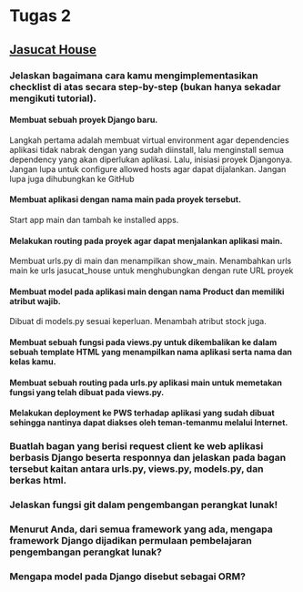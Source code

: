 # Tugas 2
## [Jasucat House](http://wida-putri31-jasucathouse.pbp.cs.ui.ac.id/)

### Jelaskan bagaimana cara kamu mengimplementasikan checklist di atas secara step-by-step (bukan hanya sekadar mengikuti tutorial).
#### Membuat sebuah proyek Django baru.
Langkah pertama adalah membuat virtual environment agar dependencies aplikasi tidak nabrak dengan yang sudah diinstall, lalu menginstall semua dependency yang akan diperlukan aplikasi. Lalu, inisiasi proyek Djangonya. Jangan lupa untuk configure allowed hosts agar dapat dijalankan. Jangan lupa juga dihubungkan ke GitHub

#### Membuat aplikasi dengan nama main pada proyek tersebut.
Start app main dan tambah ke installed apps.

#### Melakukan routing pada proyek agar dapat menjalankan aplikasi main.
Membuat urls.py di main dan menampilkan show_main. Menambahkan urls main ke urls jasucat_house untuk menghubungkan dengan rute URL proyek

#### Membuat model pada aplikasi main dengan nama Product dan memiliki atribut wajib.
Dibuat di models.py sesuai keperluan. Menambah atribut stock juga.

#### Membuat sebuah fungsi pada views.py untuk dikembalikan ke dalam sebuah template HTML yang menampilkan nama aplikasi serta nama dan kelas kamu.


#### Membuat sebuah routing pada urls.py aplikasi main untuk memetakan fungsi yang telah dibuat pada views.py.
#### Melakukan deployment ke PWS terhadap aplikasi yang sudah dibuat sehingga nantinya dapat diakses oleh teman-temanmu melalui Internet.



### Buatlah bagan yang berisi request client ke web aplikasi berbasis Django beserta responnya dan jelaskan pada bagan tersebut kaitan antara urls.py, views.py, models.py, dan berkas html.



### Jelaskan fungsi git dalam pengembangan perangkat lunak!



### Menurut Anda, dari semua framework yang ada, mengapa framework Django dijadikan permulaan pembelajaran pengembangan perangkat lunak?



### Mengapa model pada Django disebut sebagai ORM?
